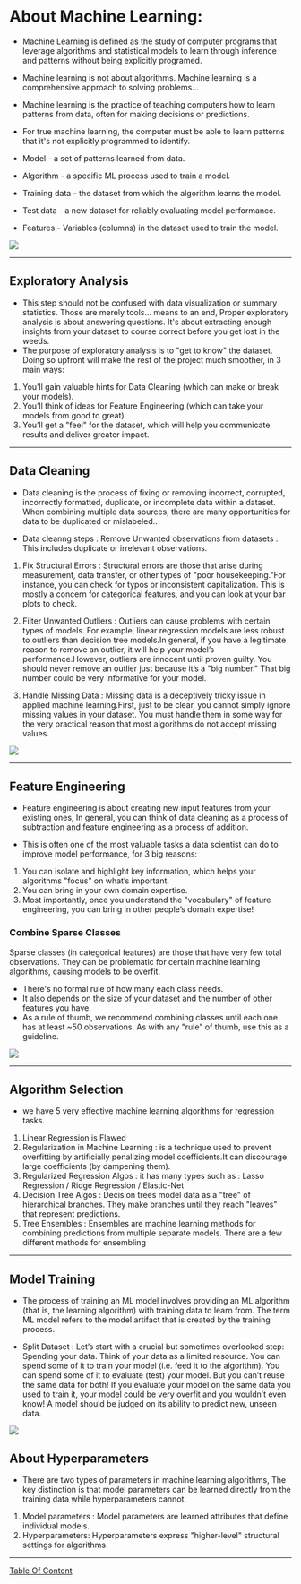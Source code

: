# About Machine Learning:
- Machine Learning is defined as the study of computer programs that leverage algorithms and statistical models to learn through inference and patterns without being explicitly programed.

- Machine learning is not about algorithms. Machine learning is a comprehensive approach to solving problems...

- Machine learning is the practice of teaching computers how to learn patterns from data, often for making decisions or predictions.

- For true machine learning, the computer must be able to learn patterns that it's not explicitly programmed to identify.

- Model - a set of patterns learned from data.

- Algorithm - a specific ML process used to train a model.

- Training data - the dataset from which the algorithm learns the model.

- Test data - a new dataset for reliably evaluating model performance.

- Features - Variables (columns) in the dataset used to train the model.

![](https://www.igmguru.com/uploads/products/machine-learning-training-igmguru_1499895199_xl.jpg)

------------------------------------
## Exploratory Analysis
- This step should not be confused with data visualization or summary statistics. Those are merely tools... means to an end, Proper exploratory analysis is about answering questions. It's about extracting enough insights from your dataset to course correct before you get lost in the weeds.
- The purpose of exploratory analysis is to "get to know" the dataset. Doing so upfront will make the rest of the project much smoother, in 3 main ways:

1) You’ll gain valuable hints for Data Cleaning (which can make or break your models).
2) You’ll think of ideas for Feature Engineering (which can take your models from good to great).
3) You’ll get a "feel" for the dataset, which will help you communicate results and deliver greater impact.
-------------------------------------
## Data Cleaning
- Data cleaning is the process of fixing or removing incorrect, corrupted, incorrectly formatted, duplicate, or incomplete data within a dataset. When combining multiple data sources, there are many opportunities for data to be duplicated or mislabeled..

- Data cleanng steps :
Remove Unwanted observations from datasets : This includes duplicate or irrelevant observations.

1) Fix Structural Errors : Structural errors are those that arise during measurement, data transfer, or other types of "poor housekeeping."For instance, you can check for typos or inconsistent capitalization. This is mostly a concern for categorical features, and you can look at your bar plots to check.

2) Filter Unwanted Outliers : Outliers can cause problems with certain types of models. For example, linear regression models are less robust to outliers than decision tree models.In general, if you have a legitimate reason to remove an outlier, it will help your model’s performance.However, outliers are innocent until proven guilty. You should never remove an outlier just because it’s a "big number." That big number could be very informative for your model.

3) Handle Missing Data : Missing data is a deceptively tricky issue in applied machine learning.First, just to be clear, you cannot simply ignore missing values in your dataset. You must handle them in some way for the very practical reason that most algorithms do not accept missing values.

![](https://mk0analyticsindf35n9.kinstacdn.com/wp-content/uploads/2018/02/DG_Data_Cleansing_Cycle_300px.png)

-----------------------------------
## Feature Engineering

- Feature engineering is about creating new input features from your existing ones, In general, you can think of data cleaning as a process of subtraction and feature engineering as a process of addition.

- This is often one of the most valuable tasks a data scientist can do to improve model performance, for 3 big reasons:
1) You can isolate and highlight key information, which helps your algorithms "focus" on what’s important.
2) You can bring in your own domain expertise.
3) Most importantly, once you understand the "vocabulary" of feature engineering, you can bring in other people’s domain expertise!

### Combine Sparse Classes
Sparse classes (in categorical features) are those that have very few total observations. They can be problematic for certain machine learning algorithms, causing models to be overfit.

- There's no formal rule of how many each class needs.
- It also depends on the size of your dataset and the number of other features you have.
- As a rule of thumb, we recommend combining classes until each one has at least ~50 observations. As with any "rule" of thumb, use this as a guideline.

![](https://www.analyticsindiamag.com/wp-content/uploads/2019/06/aq.png)

------------------------------------------
## Algorithm Selection
- we have 5 very effective machine learning algorithms for regression tasks.
1. Linear Regression is Flawed
2. Regularization in Machine Learning : is a technique used to prevent overfitting by artificially penalizing model coefficients.It can discourage large coefficients (by dampening them).
3. Regularized Regression Algos : it has many types such as : Lasso Regression / Ridge Regression / Elastic-Net
4. Decision Tree Algos : Decision trees model data as a "tree" of hierarchical branches. They make branches until they reach "leaves" that represent predictions.
5. Tree Ensembles : Ensembles are machine learning methods for combining predictions from multiple separate models. There are a few different methods for ensembling
--------------------------------------
## Model Training
- The process of training an ML model involves providing an ML algorithm (that is, the learning algorithm) with training data to learn from. The term ML model refers to the model artifact that is created by the training process.

- Split Dataset : Let’s start with a crucial but sometimes overlooked step: Spending your data.
Think of your data as a limited resource.
You can spend some of it to train your model (i.e. feed it to the algorithm).
You can spend some of it to evaluate (test) your model.
But you can’t reuse the same data for both!
If you evaluate your model on the same data you used to train it, your model could be very overfit and you wouldn’t even know! A model should be judged on its ability to predict new, unseen data.

![](https://miro.medium.com/max/3596/1*oFNBcZOE4llPlf4XU9tGOw.png)

## About Hyperparameters
- There are two types of parameters in machine learning algorithms, The key distinction is that model parameters can be learned directly from the training data while hyperparameters cannot.
1) Model parameters : Model parameters are learned attributes that define individual models.
2) Hyperparameters: Hyperparameters express "higher-level" structural settings for algorithms.
---------------------------------------------



[Table Of Content](https://github.com/omarXzain/401-reading-notes)
